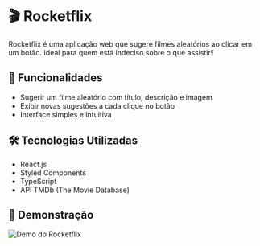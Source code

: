 # 🎬 Rocketflix

Rocketflix é uma aplicação web que sugere filmes aleatórios ao clicar em um botão. Ideal para quem está indeciso sobre o que assistir!

## 🚀 Funcionalidades

- Sugerir um filme aleatório com título, descrição e imagem
- Exibir novas sugestões a cada clique no botão
- Interface simples e intuitiva

## 🛠️ Tecnologias Utilizadas

- React.js
- Styled Components
- TypeScript
- API TMDb (The Movie Database)

## 📸 Demonstração

![Demo do Rocketflix](<![Image](https://github.com/user-attachments/assets/964a5d3b-2d54-46f6-907b-9376546e69a7)>)
